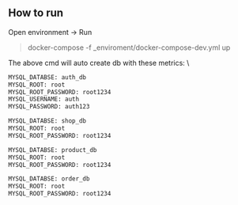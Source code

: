 ## How to run

Open environment -> Run
> docker-compose -f _enviroment/docker-compose-dev.yml up

The above cmd will auto create db with these metrics: \
```bash
MYSQL_DATABSE: auth_db
MYSQL_ROOT: root
MYSQL_ROOT_PASSWORD: root1234
MYSQL_USERNAME: auth
MYSQL_PASSWORD: auth123 
```
```bash
MYSQL_DATABSE: shop_db
MYSQL_ROOT: root
MYSQL_ROOT_PASSWORD: root1234
```
```bash
MYSQL_DATABSE: product_db
MYSQL_ROOT: root
MYSQL_ROOT_PASSWORD: root1234
```
```bash
MYSQL_DATABSE: order_db
MYSQL_ROOT: root
MYSQL_ROOT_PASSWORD: root1234
```